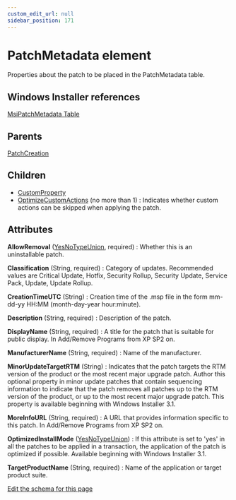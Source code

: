 ```yaml
---
custom_edit_url: null
sidebar_position: 171
---
```

# PatchMetadata element
Properties about the patch to be placed in the PatchMetadata table.

## Windows Installer references
[MsiPatchMetadata Table](https://docs.microsoft.com/en-us/windows/win32/msi/msipatchmetadata-table)

## Parents
[PatchCreation](patchcreation.md)

## Children
* [CustomProperty](customproperty.md) 
* [OptimizeCustomActions](optimizecustomactions.md) (no more than 1) : Indicates whether custom actions can be skipped when applying the patch.

## Attributes
**AllowRemoval** ([YesNoTypeUnion](yesnotype.md 'Values of this type will either be "yes"/"true" or "no"/"false".'), required)
  : Whether this is an uninstallable patch.

**Classification** (String, required)
  : Category of updates. Recommended values are Critical Update, Hotfix, Security Rollup, Security Update, Service Pack, Update, Update Rollup.

**CreationTimeUTC** (String)
  : Creation time of the .msp file in the form mm-dd-yy HH:MM (month-day-year hour:minute).

**Description** (String, required)
  : Description of the patch.

**DisplayName** (String, required)
  : A title for the patch that is suitable for public display. In Add/Remove Programs from XP SP2 on.

**ManufacturerName** (String, required)
  : Name of the manufacturer.

**MinorUpdateTargetRTM** (String)
  : Indicates that the patch targets the RTM version of the product or the most recent major upgrade patch. Author this optional property in minor update patches that contain sequencing information to indicate that the patch removes all patches up to the RTM version of the product, or up to the most recent major upgrade patch. This property is available beginning with Windows Installer 3.1.

**MoreInfoURL** (String, required)
  : A URL that provides information specific to this patch. In Add/Remove Programs from XP SP2 on.

**OptimizedInstallMode** ([YesNoTypeUnion](yesnotype.md 'Values of this type will either be "yes"/"true" or "no"/"false".'))
  : If this attribute is set to 'yes' in all the patches to be applied in a transaction, the application of the patch is optimized if possible. Available beginning with Windows Installer 3.1.

**TargetProductName** (String, required)
  : Name of the application or target product suite.


[Edit the schema for this page](https://github.com/wixtoolset/web/blob/master/src/xsd4/wix.xsd)